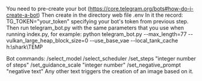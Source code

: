 You need to pre-create your bot (https://core.telegram.org/bots#how-do-i-create-a-bot)
Then create in the directory web file .env
In it the record:
TG_TOKEN="your_token"
specifying your bot's token from previous step.
Then run telegram_bot.py with the same parameters that you use when running index.py, for example:
python telegram_bot.py --max_length=77 --vulkan_large_heap_block_size=0 --use_base_vae --local_tank_cache h:\shark\TEMP

Bot commands:
/select_model
/select_scheduler
/set_steps "integer number of steps"
/set_guidance_scale "integer number"
/set_negative_prompt "negative text"
Any other text triggers the creation of an image based on it.
